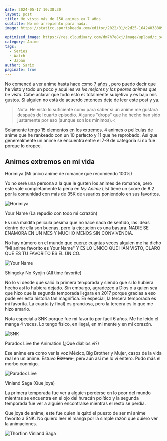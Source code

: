 ```yaml
---
date: 2024-05-17 10:38:30
layout: post
title: He visto más de 150 animes en 7 años
subtitle: No me arrepiento para nada. 
image: https://staticc.sportskeeda.com/editor/2022/01/d2d25-16424038889819-1920.jpg

optimized_image: https://res.cloudinary.com/dm7h7e8xj/image/upload/c_scale,w_380/v1559822138/theme9_v273a9.jpg
category: Anime
tags:
  - Series
  - Watch
  - Japan
author: Sarix
paginate: true
---
```


No comencé a ver anime hasta hace como <a href="#"> 7 años </a>, pero puedo decir que he visto y todo un poco y aquí les va *los mejores y los peores animes que he visto*. Cabe aclarar que todo esto es totalmente subjetivo y es bajo mis gustos. Si alguien no está de acuerdo entonces deje de leer este post y ya. 

> Nota: He visto lo suficiente como para saber si un anime me gustará después del cuarto episodio. Algunos "drops" que he hecho han sido justamente por eso (aunque son los mínimos).<

Solamente tengo 15 elementos en los extremos. 4 animes o películas de anime que he rankeado con un 10 perfecto y 11 que he reprobado. Así que generealmente un anime se encuentra entre el 7-9 de categoría si no fue porque lo dropee. 

<!--page-->

## Animes extremos en mi vida

Horimiya (Mi único anime de romance que recomiendo 100%) 

Yo no seré una persona a la que le gusten los animes de romance, pero este vale completamente la pena en *My Anime List* tiene un score de 8.2 por la comunidad con más de 35K de usuarios poniendolo en sus favoritos.

![Horimiya](https://wallpaperaccess.com/full/4998677.jpg)

Your Name (La repudio con todo mi corazón)

Es una maldita película pésima que no hace nada de sentido, las ideas dentro de ella son buenas, pero la ejecución es una basura. NADIE SE ENAMORA EN UN MES Y MUCHO MENOS SIN CONVIVENCIA. 

No hay número en el mundo que cuente cuantas veces alguien me ha dicho "Mi anime favorito es Your Name" Y ES LO ÚNICO QUE HAN VISTO, CLARO QUE ES TU FAVORITO ES EL ÚNICO.

![Your Name](https://www.itl.cat/pngfile/big/30-300588_kimi-no-na-wa-wallpaper-your-name.jpg)


Shingeky No Kyojin (All time favorite) 

No lo vi desde que salió la primera temporada y siendo que si lo hubiera hecho así lo hubiera dejado. Sin embargo, agradezco a Dios o a quien sea que hizo que la segunda temporada llegara en 2017 porque gracias a eso pude ver esta historia tan magnifica. 
En especial, la tercera temporada es mi favorita. La cuarta (y final) es grandiosa, pero la tercera es lo que me hizo amarlo. 

Nota especial a SNK porque fue mi favorito por facil 6 años. Me he leído el manga 4 veces. Lo tengo físico, en ilegal, en mi mente y en mi corazón. 

![SNK](https://get.wallhere.com/photo/1920x1080-px-anime-Eren-Jeager-Shingeki-no-Kyojin-1035421.jpg)

Paradox Live the Animation (¿Qué diablos vi?) 

Ese anime era como ver la voz México, Big Brother y Mujer, casos de la vida real en un anime. Estuvo  <del> Bizzaro </del>, pero aún así me lo vi entero. Pudo más el morbo conmigo. 

![Paradox Live](https://img1.ak.crunchyroll.com/i/spire1/3132a4846e328c0e938438dee2de2dd01653935248_main.jpg)

Vinland Saga (Que joya) 

La primera temporada fue ver a alguien perderse en lo peor del mundo mientras se encuentra en el ojo del huracán político y la segunda temporada fue ver a alguien encontrarse mientras el resto se perdía. 


Que joya de anime, este fue quien le quitó el puesto de ser mi anime favorito a SNK. No quiero leer el manga por la simple razón que quiero ver la animaciones. 

![Thorfinn Vinland Saga](https://static0.gamerantimages.com/wordpress/wp-content/uploads/2023/05/featured-vinland-saga-things-about-thorfinn.jpg)

<!--page-->



